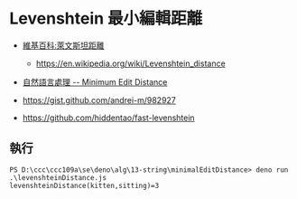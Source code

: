 # Levenshtein 最小編輯距離

* [維基百科:萊文斯坦距離](https://zh.wikipedia.org/wiki/%E8%90%8A%E6%96%87%E6%96%AF%E5%9D%A6%E8%B7%9D%E9%9B%A2)
  * https://en.wikipedia.org/wiki/Levenshtein_distance

* [自然語言處理 -- Minimum Edit Distance](http://cpmarkchang.logdown.com/posts/222651-minimum-edit-distance)
* https://gist.github.com/andrei-m/982927
* https://github.com/hiddentao/fast-levenshtein

## 執行

```
PS D:\ccc\ccc109a\se\deno\alg\13-string\minimalEditDistance> deno run .\levenshteinDistance.js
levenshteinDistance(kitten,sitting)=3
```
